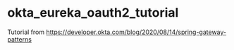 # okta_eureka_oauth2_tutorial

Tutorial from https://developer.okta.com/blog/2020/08/14/spring-gateway-patterns
